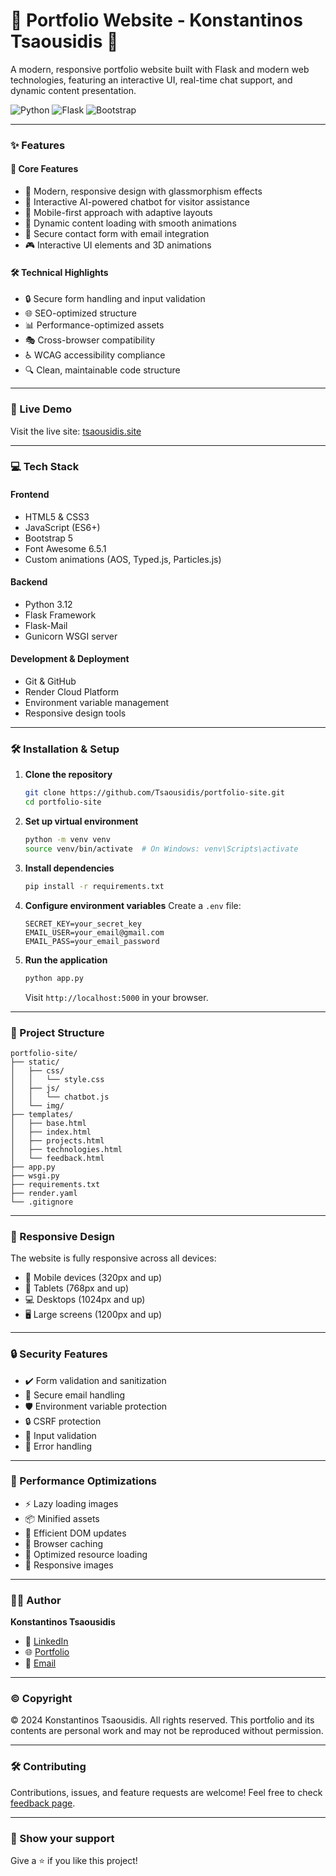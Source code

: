 # 🌟 Portfolio Website - Konstantinos Tsaousidis 🚀

A modern, responsive portfolio website built with Flask and modern web technologies, featuring an interactive UI, real-time chat support, and dynamic content presentation.

![Python](https://img.shields.io/badge/Python-3.12-blue)
![Flask](https://img.shields.io/badge/Flask-Latest-green)
![Bootstrap](https://img.shields.io/badge/Bootstrap-5.3-purple)

---

### ✨ Features

#### 🎯 Core Features
- 🎨 Modern, responsive design with glassmorphism effects
- 💬 Interactive AI-powered chatbot for visitor assistance
- 📱 Mobile-first approach with adaptive layouts
- 🔄 Dynamic content loading with smooth animations
- 📧 Secure contact form with email integration
- 🎮 Interactive UI elements and 3D animations

#### 🛠 Technical Highlights
- 🔒 Secure form handling and input validation
- 🌐 SEO-optimized structure
- 📊 Performance-optimized assets
- 🎭 Cross-browser compatibility
- ♿ WCAG accessibility compliance
- 🔍 Clean, maintainable code structure

---

### 🚀 Live Demo
Visit the live site: [tsaousidis.site](https://tsaousidis.site)

---

### 💻 Tech Stack

#### Frontend
- HTML5 & CSS3
- JavaScript (ES6+)
- Bootstrap 5
- Font Awesome 6.5.1
- Custom animations (AOS, Typed.js, Particles.js)

#### Backend
- Python 3.12
- Flask Framework
- Flask-Mail
- Gunicorn WSGI server

#### Development & Deployment
- Git & GitHub
- Render Cloud Platform
- Environment variable management
- Responsive design tools

---

### 🛠 Installation & Setup

1. **Clone the repository**
   ```bash
   git clone https://github.com/Tsaousidis/portfolio-site.git
   cd portfolio-site
   ```

2. **Set up virtual environment**
   ```bash
   python -m venv venv
   source venv/bin/activate  # On Windows: venv\Scripts\activate
   ```

3. **Install dependencies**
   ```bash
   pip install -r requirements.txt
   ```

4. **Configure environment variables**
   Create a `.env` file:
   ```env
   SECRET_KEY=your_secret_key
   EMAIL_USER=your_email@gmail.com
   EMAIL_PASS=your_email_password
   ```

5. **Run the application**
   ```bash
   python app.py
   ```

   Visit `http://localhost:5000` in your browser.

---

### 📁 Project Structure
```
portfolio-site/
├── static/
│   ├── css/
│   │   └── style.css
│   ├── js/
│   │   └── chatbot.js
│   └── img/
├── templates/
│   ├── base.html
│   ├── index.html
│   ├── projects.html
│   ├── technologies.html
│   └── feedback.html
├── app.py
├── wsgi.py
├── requirements.txt
├── render.yaml
└── .gitignore
```

---

### 📱 Responsive Design

The website is fully responsive across all devices:
- 📱 Mobile devices (320px and up)
- 📱 Tablets (768px and up)
- 💻 Desktops (1024px and up)
- 🖥 Large screens (1200px and up)

---

### 🔒 Security Features

- ✔️ Form validation and sanitization
- 🔐 Secure email handling
- 🛡️ Environment variable protection
- 🔒 CSRF protection
- 📝 Input validation
- 🚫 Error handling

---

### 🚀 Performance Optimizations

- ⚡ Lazy loading images
- 📦 Minified assets
- 🔄 Efficient DOM updates
- 💾 Browser caching
- 🎯 Optimized resource loading
- 📱 Responsive images

---

### 👨‍💻 Author

**Konstantinos Tsaousidis**
- 💼 [LinkedIn](https://www.linkedin.com/in/konstantinos-tsaousidis-1b7360225/)
- 🌐 [Portfolio](https://tsaousidis.site)
- 📧 [Email](mailto:kostastsaousbm@gmail.com)

---

### ©️ Copyright

© 2024 Konstantinos Tsaousidis. All rights reserved.
This portfolio and its contents are personal work and may not be reproduced without permission.

---

### 🛠 Contributing

Contributions, issues, and feature requests are welcome! Feel free to check [feedback page](https://tsaousidis.site/feedback).

---

### 🌟 Show your support

Give a ⭐️ if you like this project! 
